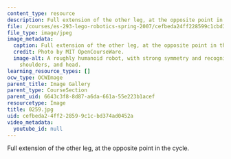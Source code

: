 ```yaml
---
content_type: resource
description: Full extension of the other leg, at the opposite point in the cycle.
file: /courses/es-293-lego-robotics-spring-2007/cefbeda24ff228599c1cbd374ad0452a_0259.jpg
file_type: image/jpeg
image_metadata:
  caption: Full extension of the other leg, at the opposite point in the cycle.
  credit: Photo by MIT OpenCourseWare.
  image-alt: A roughly humanoid robot, with strong symmetry and recognizable feet,
    shoulders, and head.
learning_resource_types: []
ocw_type: OCWImage
parent_title: Image Gallery
parent_type: CourseSection
parent_uid: 6643c3f8-8d87-a6da-661a-55e223b1acef
resourcetype: Image
title: 0259.jpg
uid: cefbeda2-4ff2-2859-9c1c-bd374ad0452a
video_metadata:
  youtube_id: null
---
```

Full extension of the other leg, at the opposite point in the cycle.
